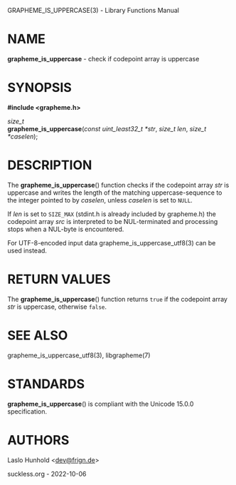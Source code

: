 GRAPHEME\_IS\_UPPERCASE(3) - Library Functions Manual

# NAME

**grapheme\_is\_uppercase** - check if codepoint array is uppercase

# SYNOPSIS

**#include &lt;grapheme.h>**

*size\_t*  
**grapheme\_is\_uppercase**(*const uint\_least32\_t \*str*, *size\_t len*, *size\_t \*caselen*);

# DESCRIPTION

The
**grapheme\_is\_uppercase**()
function checks if the codepoint array
*str*
is uppercase and writes the length of the matching uppercase-sequence to the integer pointed to by
*caselen*,
unless
*caselen*
is set to
`NULL`.

If
*len*
is set to
`SIZE_MAX`
(stdint.h is already included by grapheme.h) the codepoint array
*src*
is interpreted to be NUL-terminated and processing stops when a
NUL-byte is encountered.

For UTF-8-encoded input data
grapheme\_is\_uppercase\_utf8(3)
can be used instead.

# RETURN VALUES

The
**grapheme\_is\_uppercase**()
function returns
`true`
if the codepoint array
*str*
is uppercase, otherwise
`false`.

# SEE ALSO

grapheme\_is\_uppercase\_utf8(3),
libgrapheme(7)

# STANDARDS

**grapheme\_is\_uppercase**()
is compliant with the Unicode 15.0.0 specification.

# AUTHORS

Laslo Hunhold &lt;[dev@frign.de](mailto:dev@frign.de)&gt;

suckless.org - 2022-10-06
